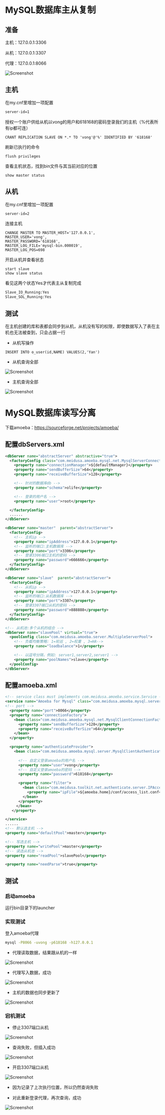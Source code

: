 # MySQL数据库主从复制

## 准备

主机：127.0.0.1:3306

从机：127.0.0.1:3307

代理：127.0.0.1:8066

![Screenshot](docs/rwdesigner.png)

## 主机

在my.cnf里增加一项配置

``` xml
server-id=1
```

授权一个账户供给从机以vong的用户和618168的密码登录我们的主机（%代表所有ip都可连）

``` mysql
CRANT REPLICATION SLAVE ON *.* TO 'vong'@'%' IDENTIFIED BY '618168'
```

刷新已执行的命令

``` mysql
flush privileges
```

查看主机状态，找到bin文件与其当前对应的位置

``` mysql
show master status
```

## 从机

在my.cnf里增加一项配置

``` xml
server-id=2
```

连接主机

``` mysql
CHANGE MASTER TO MASTER_HOST='127.0.0.1', 
MASTER_USER='vong', 
MASTER_PASSWORD='618168', 
MASTER_LOG_FILE='mysql-bin.000019',
MASTER_LOG_POS=698
```

开启从机并查看状态

``` mysql
start slave
show slave status
```

看见这两个状态Yes才代表主从复制完成

``` bash
Slave_IO_Running:Yes
Slave_SOL_Running:Yes
```

## 测试

在主机创建的库和表都会同步到从机，从机没有写的权限，即使数据写入了表在主机也无法被查到，只会占据一行

- 从机写操作

``` mysql
INSERT INTO o_user(id,NAME) VALUES(2,'Yan')
```
- 从机查询全部

![Screenshot](docs/situation1.png)

- 主机查询全部

![Screenshot](docs/situation2.png)

# MySQL数据库读写分离

下载amoeba：https://sourceforge.net/projects/amoeba/

## 配置dbServers.xml

``` xml
<dbServer name="abstractServer" abstractive="true">
  <factoryConfig class="com.meidusa.amoeba.mysql.net.MysqlServerConnectionFactory">
    <property name="connectionManager">${defaultManager}</property>
    <property name="sendBufferSize">64</property>
    <property name="receiveBufferSize">128</property>

    <!-- 针对的数据库db -->
    <property name="schema">olife</property>

    <!-- 登录的用户名 -->
    <property name="user">root</property>

  </factoryConfig>
  ......
</dbServer>  

<dbServer name="master"  parent="abstractServer">
  <factoryConfig>
    <!-- 主机ip -->
    <property name="ipAddress">127.0.0.1</property>
    <!-- 监听的端口:主机数据库 -->
    <property name="port">3306</property>
    <!-- 登录3306端口主机的密码 -->
    <property name="password">666666</property>
  </factoryConfig>
</dbServer>

<dbServer name="slave"  parent="abstractServer">
  <factoryConfig>
    <!-- 从机ip -->
    <property name="ipAddress">127.0.0.1</property>
    <!-- 监听的端口:从机数据库 -->
    <property name="port">3307</property>
    <!-- 登录3307端口从机的密码 -->
    <property name="password">888888</property>
  </factoryConfig>
</dbServer>

<!-- 从机池:多个从机的组合 -->
<dbServer name="slavePool" virtual="true">
  <poolConfig class="com.meidusa.amoeba.server.MultipleServerPool">
    <!-- 负载均衡策略: 1=轮巡 , 2=权重 , 3=HA-->
    <property name="loadbalance">1</property>

    <!-- 以逗号分隔，例如: server1,server2,server1 -->
    <property name="poolNames">slave</property>
  </poolConfig>
</dbServer>

```

## 配置amoeba.xml

``` xml
<!-- service class must implements com.meidusa.amoeba.service.Service -->
<service name="Amoeba for Mysql" class="com.meidusa.amoeba.mysql.server.MySQLService">
<!-- port -->
  <property name="port">8066</property> 
  <property name="connectionFactory">
    <bean class="com.meidusa.amoeba.mysql.net.MysqlClientConnectionFactory">
      <property name="sendBufferSize">128</property>
      <property name="receiveBufferSize">64</property>
    </bean>
  </property>

  <property name="authenticateProvider">
    <bean class="com.meidusa.amoeba.mysql.server.MysqlClientAuthenticator">
      
      <!-- 自定义登录amoeba的用户名 -->
      <property name="user">vong</property>
      <!-- 自定义登录amoeba的密码 -->
      <property name="password">618168</property>

      <property name="filter">
        <bean class="com.meidusa.toolkit.net.authenticate.server.IPAccessController">
          <property name="ipFile">${amoeba.home}/conf/access_list.conf</property>
        </bean>
      </property>
     </bean>
   </property>

</service>
......
<!-- 默认选主机 -->
<property name="defaultPool">master</property>

<!-- 写选主机 -->
<property name="writePool">master</property>
<!-- 读选从机池 -->
<property name="readPool">slavePool</property>

<property name="needParse">true</property>
```

## 测试

### 启动amoeba

运行bin目录下的launcher

### 实现测试

登入amoeba代理

``` bash
mysql -P8066 -uvong -p618168 -h127.0.0.1
```

- 代理读取数据，结果跟从机的一样

![Screenshot](docs/situation3.png)

- 代理写入数据，成功

![Screenshot](docs/situation4.png)

- 主机的数据也同步更新了

![Screenshot](docs/situation5.png)

### 宕机测试

- 停止3307端口从机

![Screenshot](docs/situation6.png)

- 查询失败，但插入成功

![Screenshot](docs/situation7.png)

- 开启3307端口从机

![Screenshot](docs/situation8.png)

- 因为记录了上次执行位置，所以仍然查询失败

- 对此重新登录代理，再次查询，成功

![Screenshot](docs/situation9.png)


